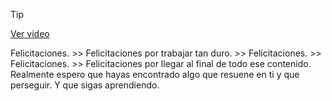 > [!TIP]  
> [Ver video](https://youtu.be/7tkJDonN-r4)

Felicitaciones. >> Felicitaciones por trabajar tan duro. >> Felicitaciones. >> Felicitaciones. >> Felicitaciones por llegar al final
de todo ese contenido. Realmente espero que hayas encontrado
algo que resuene en ti y que perseguir.
Y que sigas aprendiendo.